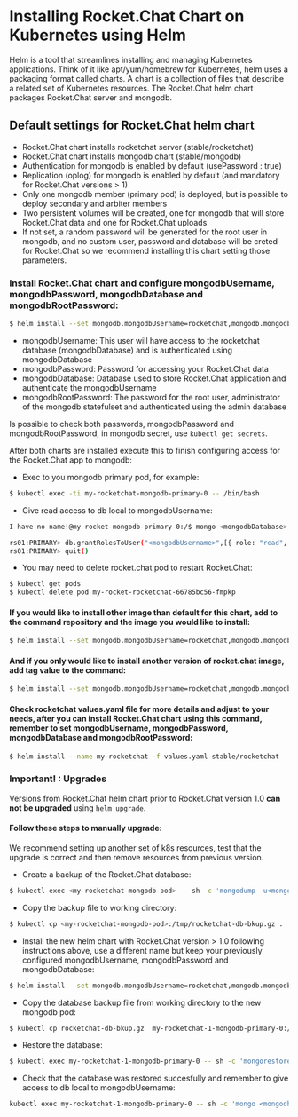 # Installing Rocket.Chat Chart on Kubernetes using Helm

Helm is a tool that streamlines installing and managing Kubernetes applications. Think of it like apt/yum/homebrew for Kubernetes, helm uses a packaging format called charts. A chart is a collection of files that describe a related set of Kubernetes resources. The Rocket.Chat helm chart packages Rocket.Chat server and mongodb.

## Default settings for Rocket.Chat helm chart

- Rocket.Chat chart installs rocketchat server (stable/rocketchat)
- Rocket.Chat chart installs mongodb chart (stable/mongodb)
- Authentication for mongodb is enabled by default (usePassword : true)
- Replication (oplog) for mongodb is enabled by default (and mandatory for Rocket.Chat versions > 1)
- Only one mongodb member (primary pod) is deployed, but is possible to deploy secondary and arbiter members
- Two persistent volumes will be created, one for mongodb that will store Rocket.Chat data and one for Rocket.Chat uploads
- If not set, a random password will be generated for the root user in mongodb, and no custom user, password and database will be creted for Rocket.Chat so we recommend installing this chart setting those parameters.

### Install Rocket.Chat chart and configure mongodbUsername, mongodbPassword, mongodbDatabase and mongodbRootPassword:

```bash
$ helm install --set mongodb.mongodbUsername=rocketchat,mongodb.mongodbPassword=changeme,mongodb.mongodbDatabase=rocketchat,mongodb.mongodbRootPassword=root-changeme --name my-rocketchat stable/rocketchat
```

- mongodbUsername: This user will have access to the rocketchat database (mongodbDatabase) and is authenticated using mongodbDatabase
- mongodbPassword: Password for accessing your Rocket.Chat data
- mongodbDatabase: Database used to store Rocket.Chat application and authenticate the mongodbUsername
- mongodbRootPassword: The password for the root user, administrator of the mongodb statefulset and authenticated using the admin database

Is possible to check both passwords, mongodbPassword and mongodbRootPassword, in mongodb secret, use `kubectl get secrets`.

After both charts are installed execute this to finish configuring access for the Rocket.Chat app to mongodb:

- Exec to you mongodb primary pod, for example:

```bash
$ kubectl exec -ti my-rocketchat-mongodb-primary-0 -- /bin/bash
```

- Give read access to db local to mongodbUsername:

```bash
I have no name!@my-rocket-mongodb-primary-0:/$ mongo <mongodbDatabase> --uroot -p<mongodbRootPassword> --authenticationDatabase admin

rs01:PRIMARY> db.grantRolesToUser("<mongodbUsername>",[{ role: "read", db: "local" }])
rs01:PRIMARY> quit()
```

- You may need to delete rocket.chat pod to restart Rocket.Chat:

```bash
$ kubectl get pods
$ kubectl delete pod my-rocket-rocketchat-66785bc56-fmpkp
```

#### If you would like to install other image than default for this chart, add to the command repository and the image you would like to install:

```bash
$ helm install --set mongodb.mongodbUsername=rocketchat,mongodb.mongodbPassword=changeme,mongodb.mongodbDatabase=rocketchat,mongodb.mongodbRootPassword=root-changeme,repository=<image-wanted> --name my-rocketchat stable/rocketchat
```

#### And if you only would like to install another version of rocket.chat image, add tag value to the command:

```bash
$ helm install --set mongodb.mongodbUsername=rocketchat,mongodb.mongodbPassword=changeme,mongodb.mongodbDatabase=rocketchat,mongodb.mongodbRootPassword=root-changeme,tag=0.74.2 --name my-rocketchat stable/rocketchat
```

#### Check rocketchat values.yaml file for more details and adjust to your needs, after you can install Rocket.Chat chart using this command, remember to set mongodbUsername, mongodbPassword, mongodbDatabase and mongodbRootPassword:

```bash
$ helm install --name my-rocketchat -f values.yaml stable/rocketchat
```

### Important! : Upgrades

Versions from Rocket.Chat helm chart prior to Rocket.Chat version 1.0 **can not be upgraded** using `helm upgrade`.

#### Follow these steps to manually upgrade:

We recommend setting up another set of k8s resources, test that the upgrade is correct and then remove resources from previous version.

- Create a backup of the Rocket.Chat database:

```bash
$ kubectl exec <my-rocketchat-mongodb-pod> -- sh -c 'mongodump -u<mongodbUsername> -p<mongodbPassword> --archive=/tmp/rocketchat-db-bkup.gz --gzip --db <mongodbDatabase>'
```

- Copy the backup file to working directory:

```bash
$ kubectl cp <my-rocketchat-mongodb-pod>:/tmp/rocketchat-db-bkup.gz .
```

- Install the new helm chart with Rocket.Chat version > 1.0 following instructions above, use a different name but keep your previously configured mongodbUsername, mongodbPassword and mongodbDatabase:

```bash
$ helm install --set mongodb.mongodbUsername=rocketchat,mongodb.mongodbPassword=changeme,mongodb.mongodbDatabase=rocketchat,mongodb.mongodbRootPassword=root-changeme --name my-rocketchat-1 stable/rocketchat
```

- Copy the database backup file from working directory to the new mongodb pod:

```bash
$ kubectl cp rocketchat-db-bkup.gz  my-rocketchat-1-mongodb-primary-0:/tmp
```

- Restore the database:

```bash
$ kubectl exec my-rocketchat-1-mongodb-primary-0 -- sh -c 'mongorestore -u<mongodbUsername> -p<mongodbPassword> --archive=/tmp/rocketchat-db-bkup.gz --gzip --db <mongodbDatabase>'
```

- Check that the database was restored succesfully and remember to give access to db local to mongodbUsername:

```bash
kubectl exec my-rocketchat-1-mongodb-primary-0 -- sh -c 'mongo <mongodbDatabase> -u<mongodbUsername> -p<mongodbPassword>  --eval="printjson(db.runCommand( { listCollections: 1.0, nameOnly: true } ))"'
```